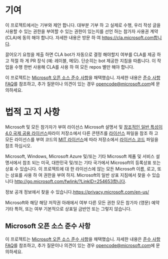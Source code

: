 # <a name="contributing"></a>기여

이 프로젝트에서는 기부와 제안 합니다.  대부분 기부 하 고 실제로 수행, 우리 작성 글을 사용할 수 있는 권한을 부여할 수 있는 권한이 있는지를 선언 하는 참가자 사용권 계약 (CLA)에 동의 해야 합니다. 자세한 내용은 방문 하 여 https://cla.microsoft.com합니다.

끌어오기 요청을 제출 하면 CLA bot가 자동으로 결정 해야할지 여부를 CLA를 제공 하 고 적절 하 게 PR 장식 (예: 레이블, 메모). 단순히는 bot 제공한 지침을 따릅니다. 이 작업을 수행 한번 사용해 CLA를 사용 하 여 모든 repos 별만 해야 합니다.

이 프로젝트는 [Microsoft 오픈 소스 준수 사항](https://opensource.microsoft.com/codeofconduct/)을 채택했습니. 자세한 내용은 [준수 사항 FAQ](https://opensource.microsoft.com/codeofconduct/faq/)를 참조하고, 추가 질문이나 의견이 있는 경우 [opencode@microsoft.com](mailto:opencode@microsoft.com)에 문의하세요.

# <a name="legal-notices"></a>법적 고 지 사항

Microsoft 및 모든 참가자가 부여 라이선스 Microsoft 설명서 및 [창조적인 일반 특성이 4.0 국제 공용 라이선스](https://creativecommons.org/licenses/by/4.0/legalcode)따라이 저장소에서 다른 콘텐츠를 [라이선스](LICENSE) 파일을 참조 하 고 모든 라이선스를 부여 코드의 [MIT 라이선스](https://opensource.org/licenses/MIT)에 따라 저장소에서 [라이선스 코드](LICENSE-CODE) 파일을 참조 하십시오.

Microsoft, Windows, Microsoft Azure 및/또는 기타 Microsoft 제품 및 서비스 설명서에서 참조 되는 미국, 대한민국 및/또는 기타 국가에서 Microsoft의 등록상표 또는 상표 수 있습니다. 이 프로젝트에 대 한 라이선스에 않는 모든 Microsoft 이름, 로고, 또는 상표를 사용 하 여 권한을 부여 하지. Microsoft의 일반 상표 지침에서 찾을 수 있습니다 http://go.microsoft.com/fwlink/?LinkID=254653합니다.

정보 공개 정보에서 찾을 수 있습니다.https://privacy.microsoft.com/en-us/

Microsoft와 해당 해당 저작권 아래에서 여부 다른 모든 권한 모든 참가자 (영문) 예약 기타 특허, 또는 여부 기본적으로 상표일 금반언 또는 그렇지 않습니다.

## <a name="microsoft-open-source-code-of-conduct"></a>Microsoft 오픈 소스 준수 사항
이 프로젝트는 [Microsoft 오픈 소스 준수 사항](https://opensource.microsoft.com/codeofconduct/)을 채택했습니. 자세한 내용은 [준수 사항 FAQ](https://opensource.microsoft.com/codeofconduct/faq/)를 참조하고, 추가 질문이나 의견이 있는 경우 [opencode@microsoft.com](mailto:opencode@microsoft.com)에 문의하세요.
